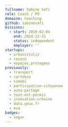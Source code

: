 ```yaml
---
fullname: Sabine Safi
role: Coach / PO
domaine: Coaching
github: sabinesafi
missions:
  - start: 2019-02-04
    end: 2024-12-31
    status: independent
    employer: ''
startups:
  - urbanvitaliz
  - recoco
  - especes.protegees
previously:
  - transport
  - cartobio
  - comobi
  - participation-citoyenne
  - auto-partage
  - tout-est-permis
  - innovation-urbaine
  - data.gouv.fr
  - eva
badges:
  - segur
---
```


